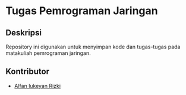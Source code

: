 # Tugas Pemrograman Jaringan 

## Deskripsi
Repository ini digunakan untuk menyimpan kode dan tugas-tugas pada matakuliah pemrograman jaringan. 
## Kontributor
- [Alfan lukeyan Rizki](https://github.com/AlfanLukeyan)